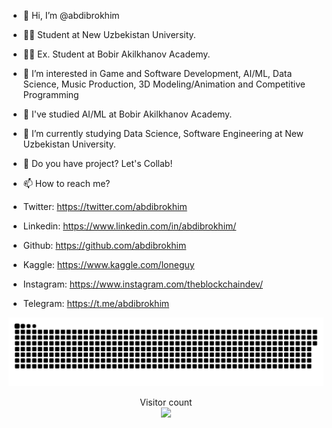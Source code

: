 - 👋 Hi, I’m @abdibrokhim
- 🧑‍🎓 Student at New Uzbekistan University.
- 👨‍🎓 Ex. Student at Bobir Akilkhanov Academy.
- 👀 I’m interested in Game and Software Development, AI/ML, Data Science, Music Production, 3D Modeling/Animation and Competitive Programming
- 🌱 I've studied AI/ML at Bobir Akilkhanov Academy.
- 🌱 I’m currently studying Data Science, Software Engineering at New Uzbekistan University.
- 💞️ Do you have project? Let's Collab!
- 📫 How to reach me? 

- Twitter: https://twitter.com/abdibrokhim
- Linkedin: https://www.linkedin.com/in/abdibrokhim/
- Github: https://github.com/abdibrokhim
- Kaggle: https://www.kaggle.com/loneguy
- Instagram: https://www.instagram.com/theblockchaindev/
- Telegram: https://t.me/abdibrokhim

<!---
abdibrokhim/abdibrokhim is a ✨ special ✨ repository because its `README.md` (this file) appears on your GitHub profile.
You can click the Preview link to take a look at your changes.
--->

<a href=#><img src="main.svg"></a>

<p align="center"> 
  Visitor count<br>
  <img src="https://profile-counter.glitch.me/abdibrokhim/count.svg" />
</p>
